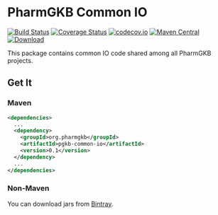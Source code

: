 # PharmGKB Common IO

[![Build Status](https://travis-ci.org/PharmGKB/pgkb-common-io.svg?branch=master)](https://travis-ci.org/PharmGKB/pgkb-common-io)
[![Coverage Status](https://coveralls.io/repos/github/PharmGKB/pgkb-common-io/badge.svg?branch=master)](https://coveralls.io/github/PharmGKB/pgkb-common-io?branch=master)
[![codecov.io](https://codecov.io/github/PharmGKB/pgkb-common-io/coverage.svg?branch=master)](https://codecov.io/github/PharmGKB/pgkb-common-io?branch=master)
[![Maven Central](https://maven-badges.herokuapp.com/maven-central/org.pharmgkb/pgkb-common-io/badge.svg)](https://maven-badges.herokuapp.com/maven-central/org.pharmgkb/pgkb-common-io)
[ ![Download](https://api.bintray.com/packages/pharmgkb/maven/pgkb-common-io/images/download.svg) ](https://bintray.com/pharmgkb/maven/pgkb-common-io/_latestVersion)

This package contains common IO code shared among all PharmGKB projects.

## Get It

### Maven

```xml
<dependencies>
  ...
  <dependency>
    <groupId>org.pharmgkb</groupId>
    <artifactId>pgkb-common-io</artifactId>
    <version>0.1</version>
  </dependency>
  ...
</dependencies>
```

### Non-Maven

You can download jars from [Bintray](https://bintray.com/pharmgkb/maven/pgkb-common-io/view#files/org/pharmgkb/pgkb-common-io).
